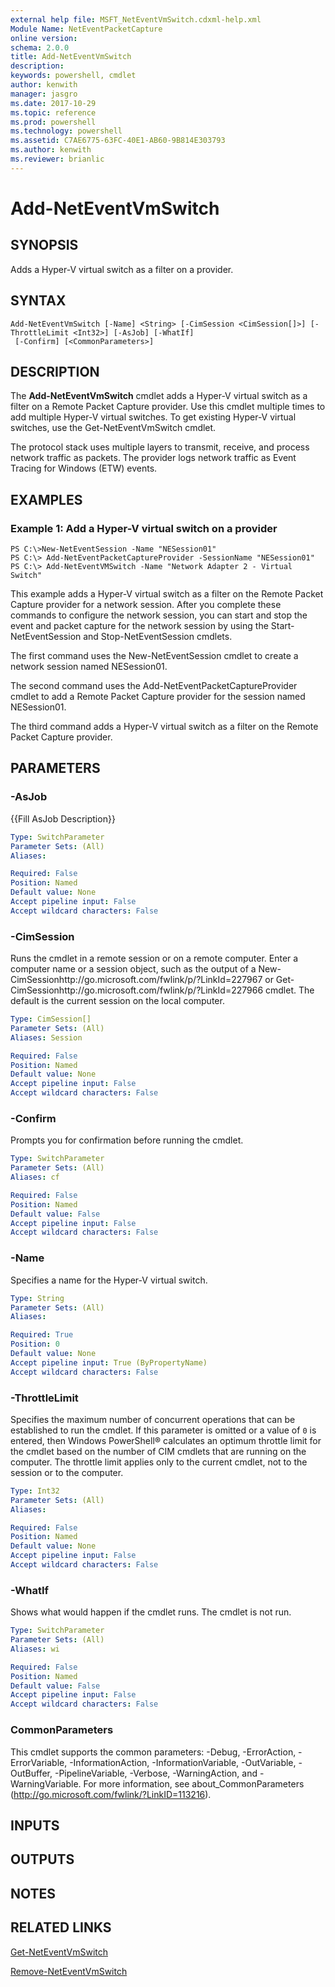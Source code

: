 ```yaml
---
external help file: MSFT_NetEventVmSwitch.cdxml-help.xml
Module Name: NetEventPacketCapture
online version: 
schema: 2.0.0
title: Add-NetEventVmSwitch
description: 
keywords: powershell, cmdlet
author: kenwith
manager: jasgro
ms.date: 2017-10-29
ms.topic: reference
ms.prod: powershell
ms.technology: powershell
ms.assetid: C7AE6775-63FC-40E1-AB60-9B814E303793
ms.author: kenwith
ms.reviewer: brianlic
---
```


# Add-NetEventVmSwitch

## SYNOPSIS
Adds a Hyper-V virtual switch as a filter on a provider.

## SYNTAX

```
Add-NetEventVmSwitch [-Name] <String> [-CimSession <CimSession[]>] [-ThrottleLimit <Int32>] [-AsJob] [-WhatIf]
 [-Confirm] [<CommonParameters>]
```

## DESCRIPTION
The **Add-NetEventVmSwitch** cmdlet adds a Hyper-V virtual switch as a filter on a Remote Packet Capture provider.
Use this cmdlet multiple times to add multiple Hyper-V virtual switches.
To get existing Hyper-V virtual switches, use the Get-NetEventVmSwitch cmdlet.

The protocol stack uses multiple layers to transmit, receive, and process network traffic as packets.
The provider logs network traffic as Event Tracing for Windows (ETW) events.

## EXAMPLES

### Example 1: Add a Hyper-V virtual switch on a provider
```
PS C:\>New-NetEventSession -Name "NESession01"
PS C:\> Add-NetEventPacketCaptureProvider -SessionName "NESession01"
PS C:\> Add-NetEventVMSwitch -Name "Network Adapter 2 - Virtual Switch"
```

This example adds a Hyper-V virtual switch as a filter on the Remote Packet Capture provider for a network session.
After you complete these commands to configure the network session, you can start and stop the event and packet capture for the network session by using the Start-NetEventSession and Stop-NetEventSession cmdlets.

The first command uses the New-NetEventSession cmdlet to create a network session named NESession01.

The second command uses the Add-NetEventPacketCaptureProvider cmdlet to add a Remote Packet Capture provider for the session named NESession01.

The third command adds a Hyper-V virtual switch as a filter on the Remote Packet Capture provider.

## PARAMETERS

### -AsJob
{{Fill AsJob Description}}

```yaml
Type: SwitchParameter
Parameter Sets: (All)
Aliases: 

Required: False
Position: Named
Default value: None
Accept pipeline input: False
Accept wildcard characters: False
```

### -CimSession
Runs the cmdlet in a remote session or on a remote computer.
Enter a computer name or a session object, such as the output of a New-CimSessionhttp://go.microsoft.com/fwlink/p/?LinkId=227967 or Get-CimSessionhttp://go.microsoft.com/fwlink/p/?LinkId=227966 cmdlet.
The default is the current session on the local computer.

```yaml
Type: CimSession[]
Parameter Sets: (All)
Aliases: Session

Required: False
Position: Named
Default value: None
Accept pipeline input: False
Accept wildcard characters: False
```

### -Confirm
Prompts you for confirmation before running the cmdlet.

```yaml
Type: SwitchParameter
Parameter Sets: (All)
Aliases: cf

Required: False
Position: Named
Default value: False
Accept pipeline input: False
Accept wildcard characters: False
```

### -Name
Specifies a name for the Hyper-V virtual switch.

```yaml
Type: String
Parameter Sets: (All)
Aliases: 

Required: True
Position: 0
Default value: None
Accept pipeline input: True (ByPropertyName)
Accept wildcard characters: False
```

### -ThrottleLimit
Specifies the maximum number of concurrent operations that can be established to run the cmdlet.
If this parameter is omitted or a value of `0` is entered, then Windows PowerShell® calculates an optimum throttle limit for the cmdlet based on the number of CIM cmdlets that are running on the computer.
The throttle limit applies only to the current cmdlet, not to the session or to the computer.

```yaml
Type: Int32
Parameter Sets: (All)
Aliases: 

Required: False
Position: Named
Default value: None
Accept pipeline input: False
Accept wildcard characters: False
```

### -WhatIf
Shows what would happen if the cmdlet runs.
The cmdlet is not run.

```yaml
Type: SwitchParameter
Parameter Sets: (All)
Aliases: wi

Required: False
Position: Named
Default value: False
Accept pipeline input: False
Accept wildcard characters: False
```

### CommonParameters
This cmdlet supports the common parameters: -Debug, -ErrorAction, -ErrorVariable, -InformationAction, -InformationVariable, -OutVariable, -OutBuffer, -PipelineVariable, -Verbose, -WarningAction, and -WarningVariable. For more information, see about_CommonParameters (http://go.microsoft.com/fwlink/?LinkID=113216).

## INPUTS

## OUTPUTS

## NOTES

## RELATED LINKS

[Get-NetEventVmSwitch](./Get-NetEventVmSwitch.md)

[Remove-NetEventVmSwitch](./Remove-NetEventVmSwitch.md)
